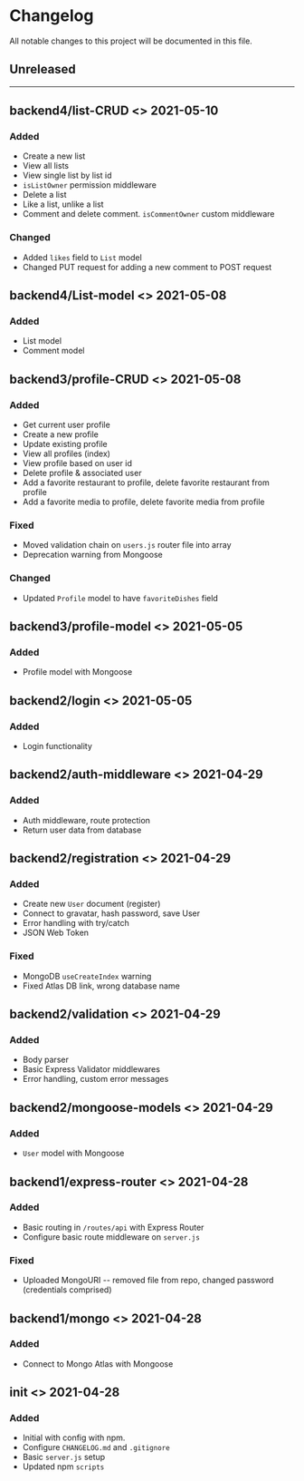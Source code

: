 # Changelog

All notable changes to this project will be documented in this file.

## Unreleased

---

## backend4/list-CRUD <> 2021-05-10

### Added

-   Create a new list
-   View all lists
-   View single list by list id
-   `isListOwner` permission middleware
-   Delete a list
-   Like a list, unlike a list
-   Comment and delete comment. `isCommentOwner` custom middleware

### Changed

-   Added `likes` field to `List` model
-   Changed PUT request for adding a new comment to POST request

## backend4/List-model <> 2021-05-08

### Added

-   List model
-   Comment model

## backend3/profile-CRUD <> 2021-05-08

### Added

-   Get current user profile
-   Create a new profile
-   Update existing profile
-   View all profiles (index)
-   View profile based on user id
-   Delete profile & associated user
-   Add a favorite restaurant to profile, delete favorite restaurant from profile
-   Add a favorite media to profile, delete favorite media from profile

### Fixed

-   Moved validation chain on `users.js` router file into array
-   Deprecation warning from Mongoose

### Changed

-   Updated `Profile` model to have `favoriteDishes` field

## backend3/profile-model <> 2021-05-05

### Added

-   Profile model with Mongoose

## backend2/login <> 2021-05-05

### Added

-   Login functionality

## backend2/auth-middleware <> 2021-04-29

### Added

-   Auth middleware, route protection
-   Return user data from database

## backend2/registration <> 2021-04-29

### Added

-   Create new `User` document (register)
-   Connect to gravatar, hash password, save User
-   Error handling with try/catch
-   JSON Web Token

### Fixed

-   MongoDB `useCreateIndex` warning
-   Fixed Atlas DB link, wrong database name

## backend2/validation <> 2021-04-29

### Added

-   Body parser
-   Basic Express Validator middlewares
-   Error handling, custom error messages

## backend2/mongoose-models <> 2021-04-29

### Added

-   `User` model with Mongoose

## backend1/express-router <> 2021-04-28

### Added

-   Basic routing in `/routes/api` with Express Router
-   Configure basic route middleware on `server.js`

### Fixed

-   Uploaded MongoURI -- removed file from repo, changed password (credentials comprised)

## backend1/mongo <> 2021-04-28

### Added

-   Connect to Mongo Atlas with Mongoose

## init <> 2021-04-28

### Added

-   Initial with config with npm.
-   Configure `CHANGELOG.md` and `.gitignore`
-   Basic `server.js` setup
-   Updated npm `scripts`

